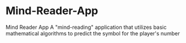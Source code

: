 # Mind-Reader-App
Mind Reader App
A "mind-reading" application that utilizes basic mathematical algorithms to predict the symbol for the player's number
